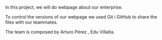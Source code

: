 In this project, we will do webpage about our enterprise.

To control the versions of our webpage we used Git i GitHub to share the files with our teammates.

The team is composed by Arturo Pérez , Edu Villalta.
